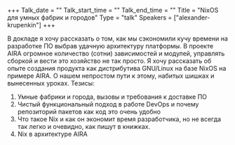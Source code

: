 +++
Talk_date = ""
Talk_start_time = ""
Talk_end_time = ""
Title = "NixOS для умных фабрик и городов"
Type = "talk"
Speakers = ["alexander-krupenkin"]
+++

В докладе я хочу рассказать о том, как мы сэкономили кучу времени на разработке ПО выбрав удачную архитектуру платформы. В проекте AIRA огромное количество (сотни) зависимостей и модулей, управлять сборкой и вести это хозяйство не так просто. Я хочу рассказать об опыте создания продукта как дистрибутива GNU/Linux на базе NixOS на примере AIRA. О нашем непростом пути к этому, набитых шишках и вынесенных уроках.
Тезисы:

1. Умные фабрики и города, вызовы и требования к доставке ПО
2. Чистый функциональный подход в работе DevOps и почему репозиторий пакетов как код это очень удобно
3. Что такое Nix и как он экономит время разработчика, но не всегда так легко и очевидно, как пишут в книжках.
4. Nix в архитектуре AIRA 
